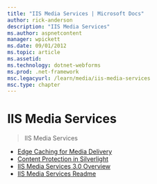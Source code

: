 ```yaml
---
title: "IIS Media Services | Microsoft Docs"
author: rick-anderson
description: "IIS Media Services"
ms.author: aspnetcontent
manager: wpickett
ms.date: 09/01/2012
ms.topic: article
ms.assetid: 
ms.technology: dotnet-webforms
ms.prod: .net-framework
msc.legacyurl: /learn/media/iis-media-services
msc.type: chapter
---
```

IIS Media Services
====================
> IIS Media Services


- [Edge Caching for Media Delivery](edge-caching-for-media-delivery.md)
- [Content Protection in Silverlight](content-protection-in-silverlight.md)
- [IIS Media Services 3.0 Overview](iis-media-services-30-overview.md)
- [IIS Media Services Readme](iis-media-services-readme.md)
